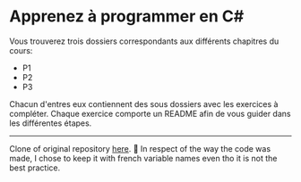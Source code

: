 # Apprenez à programmer en C#

Vous trouverez trois dossiers correspondants aux différents chapitres du cours:
- P1
- P2
- P3

Chacun d'entres eux contiennent des sous dossiers avec les exercices à compléter. 
Chaque exercice comporte un README afin de vous guider dans les différentes étapes.

---

Clone of original repository [here](https://github.com/OpenClassrooms-Student-Center/7973891-apprenez-a-programmer-en-c).
🚧 In respect of the way the code was made, I chose to keep it with french variable names even tho it is not the best practice.